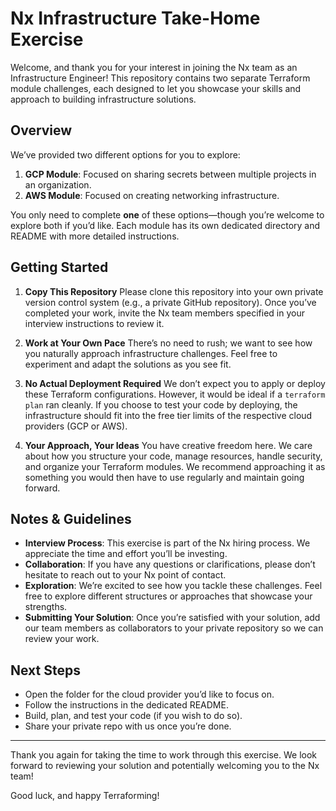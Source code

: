 # Nx Infrastructure Take-Home Exercise

Welcome, and thank you for your interest in joining the Nx team as an Infrastructure Engineer! This repository contains two separate Terraform module challenges, each designed to let you showcase your skills and approach to building infrastructure solutions.

## Overview

We’ve provided two different options for you to explore:

1. **GCP Module**: Focused on sharing secrets between multiple projects in an organization.
2. **AWS Module**: Focused on creating networking infrastructure.

You only need to complete **one** of these options—though you’re welcome to explore both if you’d like. Each module has its own dedicated directory and README with more detailed instructions.

## Getting Started

1. **Copy This Repository**
   Please clone this repository into your own private version control system (e.g., a private GitHub repository). Once you’ve completed your work, invite the Nx team members specified in your interview instructions to review it.

2. **Work at Your Own Pace**
   There’s no need to rush; we want to see how you naturally approach infrastructure challenges. Feel free to experiment and adapt the solutions as you see fit.

3. **No Actual Deployment Required**
   We don’t expect you to apply or deploy these Terraform configurations. However, it would be ideal if a `terraform plan` ran cleanly. If you choose to test your code by deploying, the infrastructure should fit into the free tier limits of the respective cloud providers (GCP or AWS).

4. **Your Approach, Your Ideas**
   You have creative freedom here. We care about how you structure your code, manage resources, handle security, and organize your Terraform modules. We recommend approaching it as something you would then have to use regularly and maintain going forward.

## Notes & Guidelines

- **Interview Process**: This exercise is part of the Nx hiring process. We appreciate the time and effort you’ll be investing.
- **Collaboration**: If you have any questions or clarifications, please don’t hesitate to reach out to your Nx point of contact.
- **Exploration**: We’re excited to see how you tackle these challenges. Feel free to explore different structures or approaches that showcase your strengths.
- **Submitting Your Solution**: Once you’re satisfied with your solution, add our team members as collaborators to your private repository so we can review your work.

## Next Steps

- Open the folder for the cloud provider you’d like to focus on.
- Follow the instructions in the dedicated README.
- Build, plan, and test your code (if you wish to do so).
- Share your private repo with us once you’re done.

---

Thank you again for taking the time to work through this exercise. We look forward to reviewing your solution and potentially welcoming you to the Nx team!

Good luck, and happy Terraforming!